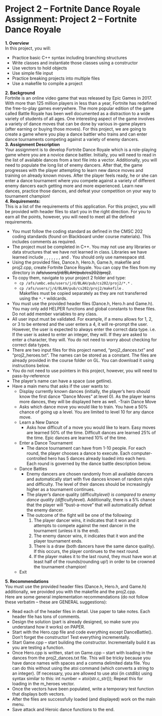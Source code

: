 # Project 2 – Fortnite Dance Royale <br> Assignment: Project 2 – Fortnite Dance Royale

**1. Overview**<br>
In this project, you will:<br>
- Practice basic C++ syntax including branching structures
- Write classes and instantiate those classes using a constructor
- Use vectors to hold objects
- Use simple file input
- Practice breaking projects into multiple files
- Use a makefile to compile a project


**2. Background**<br>
Fortnite is an online video game that was released by Epic Games in 2017. With more than 125 million players in less than a year, Fortnite has redefined the free-to-play games everywhere. The more popular edition of the game called Battle Royale has been well documented as a distraction to a wide variety of students of all ages.
One interesting aspect of the game involves a variety of dance moves that can be done by various in-game players (after earning or buying those moves). For this project, we are going to create a game where you play a dance battler who trains and can enter dance tournaments competing against a variety of enemy dancers.<br>
**3. Assignment Description**<br>
Your assignment is to develop Fortnite Dance Royale which is a role-playing game where you are a novice dance battler. Initially, you will need to read in the list of available dances from a text file into a vector. Additionally, you will need to populate the long list of enemy dancers. After that, the game progresses with the player attempting to learn new dance moves and training on already known moves. After the player feels ready, he or she can enter a dance tournament where you compete against a variety of different enemy dancers each getting more and more experienced. Learn new dances, practice those dances, and defeat your competition on your way to tournament champion!
<br>**4. Requirements:**<br>
This is a list of the requirements of this application. For this project, you will be provided with header files to start you in the right direction. For you to earn all the points, however, you will need to meet all the defined requirements.
- You must follow the coding standard as defined in the CMSC 202 coding standards (found on Blackboard under course materials). This includes comments as required.
- The project must be completed in C++. You may not use any libraries or data structures that we have not learned in class. Libraries we have learned include <iostream>, <fstream>, <iomanip>, <vector>, <cmath>, <ctime>, <cstdlib>, and <string>. You should only use namespace std.
- Using the provided files, Dance.h, Hero.h, Game.h, makefile and proj2.cpp, create Fortnite Dance Royale. You can copy the files from my directory in ~~/afs/users/j/d/BLAH/pub/cs202/proj2~~. 
- To copy them, navigate to your project 2 folder and type:
  - ```cp /afs/umbc.edu/users/j/d/BLAH/pub/cs202/proj2/*.*``` .<br>
  - ```cp /afs/users/j/d/BLAH/pub/cs202/proj2/makefile``` .<br>
Makefiles must be copied separately as they are not transferred using the ```*.*``` wildcards.
- You must use the provided header files (Dance.h, Hero.h and Game.h). You may only add HELPER functions and global constants to these files. Do not add member variables to any class.<br>
- All user input must be validated. For example, if a menu allows for 1, 2, or 3 to be entered and the user enters a 4, it will re-prompt the user. However, the user is expected to always enter the correct data type. i.e. If the user is asked to enter an integer, they will. If they are asked to enter a character, they will. You do not need to worry about checking for correct data types.<br>
- There are two input files for this project named, “proj2_dances.txt” and “proj2_heroes.txt”. The names can be stored as a constant. The files are already provided in the course folder on GL. You can download it using instructions below.<br>
- You do not need to use pointers in this project, however, you will need to pass-by-reference
- The player’s name can have a space (use getline).
- Have a main menu that asks if the user wants to:
  - Display currently known dances (initially, the player’s hero should know the first dance “Dance Moves” at level 0). As the player learns more dances, they will be displayed here as well.
  -Train Dance Move
   - Asks which dance move you would like to train. You have a 50% chance of going up a level. You are limited to level 10 for any dance move.
  - Learn a New Dance
    - Asks how difficult of a move you would like to learn. Easy moves are learned 50% of the time. Difficult dances are learned 25% of the time. Epic dances are learned 10% of the time.
  - Enter a Dance Tournament
    - The dance tournament can have from 1-10 people. For each round, the player chooses a dance to execute. Each computer-controlled hero has 5 dances already loaded into each hero. Each round is governed by the dance battle description below.
  - Dance Battles
    - Enemy dancers are chosen randomly from all available dancers and automatically start with five dances known of random style and difficulty. The level of their dances should be increasingly higher as a tournament continues.
    - The player’s dance quality (difficulty*level) is compared to enemy dance quality (difficulty*level). Additionally, there is a 5% chance that the player will “bust-a-move” that will automatically defeat the enemy dancer.
    - The outcome of the fight will be one of the following:
      1. The player dancer wins, it indicates that it won and it attempts to compete against the next dancer in the tournament (unless it is the end).
      2. The enemy dancer wins, it indicates that it won and the player tournament ends.
      3. There is a draw (both dancers have the same dance quality). If this occurs, the player continues to the next round.
      4. If the player makes it to the last round, they must have won at least half of the rounds(rounding up!) in order to be crowned the tournament champion!
  - Exit<br>
  
**5. Recommendations**<br>
You must use the provided header files (Dance.h, Hero.h, and Game.h) additionally, we provided you with the makefile and the proj2.cpp. <br>
Here are some general implementation recommendations (do not follow these verbatim – these are GENERAL suggestions):<br>
- Read each of the header files in detail. Use paper to take notes. Each header file has tons of comments.
- Design the solution (part is already designed, so make sure you understand how it works) on PAPER.
- Start with the Hero.cpp file and code everything except DanceBattle(). Don’t forget the constructor! Test everything incrementally.
- Start Game.cpp – start building the constructor. Incrementally build it as you are testing a function.
- Once Hero.cpp is written, start on Game.cpp – start with loading in the dances from the proj2_dances.txt file. This will be tricky because you have dance names with spaces and a comma delimited data file. You can do this without using the atoi command (which converts a string to an integer). (If necessary, you are allowed to use atoi (in cstdlib) using syntax similar to this: int number = atoi(str.c_str()); Repeat this for loading in the m_heroes vector.
- Once the vectors have been populated, write a temporary test function that displays both vectors. 
- After the files are successfully loaded (and displayed) work on the main menu.
- Save attack and Heroic dance functions to the end.
